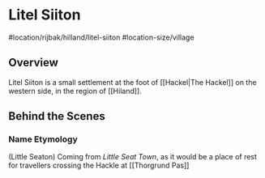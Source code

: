 # Litel Siiton
#location/rijbak/hilland/litel-siiton #location-size/village

## Overview
Litel Siiton is a small settlement at the foot of [[Hackel|The Hackel]] on the western side, in the region of [[Hiland]].

## Behind the Scenes
### Name Etymology
(Little Seaton) Coming from *Little Seat Town*, as it would be a place of rest for travellers crossing the Hackle at [[Thorgrund Pas]]